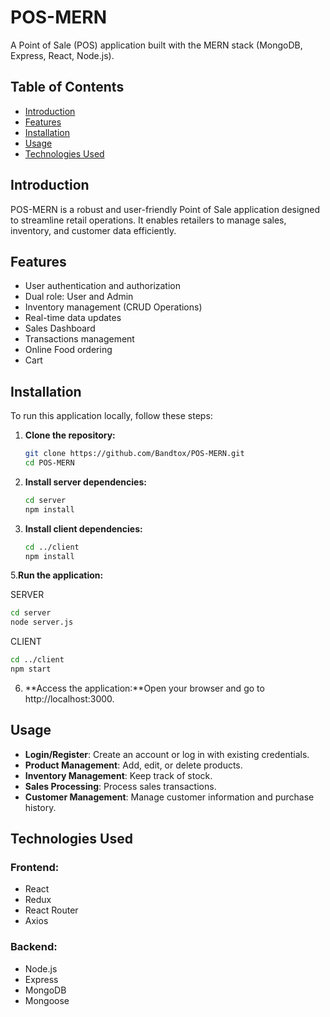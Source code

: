 # POS-MERN

A Point of Sale (POS) application built with the MERN stack (MongoDB, Express, React, Node.js).

## Table of Contents

- [Introduction](#introduction)
- [Features](#features)
- [Installation](#installation)
- [Usage](#usage)
- [Technologies Used](#technologies-used)

## Introduction

POS-MERN is a robust and user-friendly Point of Sale application designed to streamline retail operations. It enables retailers to manage sales, inventory, and customer data efficiently.

## Features

- User authentication and authorization
- Dual role: User and Admin
- Inventory management (CRUD Operations)
- Real-time data updates
- Sales Dashboard
- Transactions management
- Online Food ordering
- Cart

## Installation

To run this application locally, follow these steps:

1. **Clone the repository:**
   ```bash
   git clone https://github.com/Bandtox/POS-MERN.git
   cd POS-MERN

2. **Install server dependencies:**
   ```bash
   cd server
   npm install
   ```
3. **Install client dependencies:**
   ```bash
   cd ../client
   npm install
   ```
   
5.**Run the application:**

SERVER
   ```bash
   cd server
   node server.js
   ```

CLIENT
   ```bash
   cd ../client
   npm start
   ```

6. **Access the application:**Open your browser and go to http://localhost:3000.

## Usage

- **Login/Register**: Create an account or log in with existing credentials.
- **Product Management**: Add, edit, or delete products.
- **Inventory Management**: Keep track of stock.
- **Sales Processing**: Process sales transactions.
- **Customer Management**: Manage customer information and purchase history.

## Technologies Used

### Frontend:
- React
- Redux
- React Router
- Axios

### Backend:
- Node.js
- Express
- MongoDB
- Mongoose


